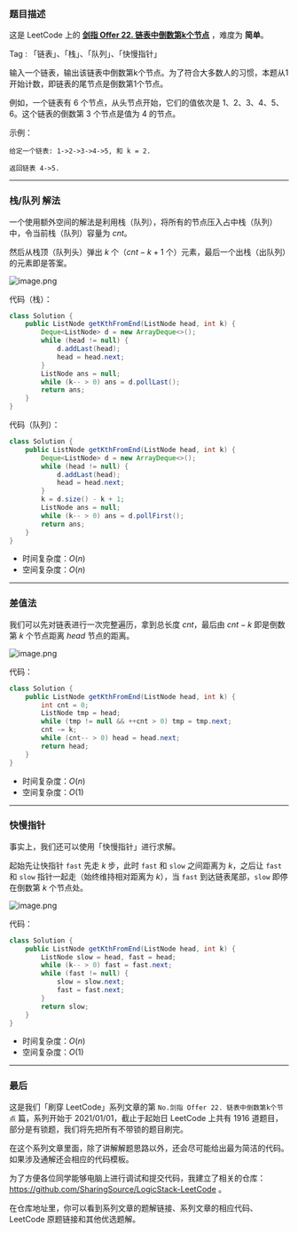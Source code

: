 ### 题目描述

这是 LeetCode 上的 **[剑指 Offer 22. 链表中倒数第k个节点](https://leetcode-cn.com/problems/lian-biao-zhong-dao-shu-di-kge-jie-dian-lcof/solution/gong-shui-san-xie-yi-ti-san-jie-zhan-dui-w3rz/)** ，难度为 **简单**。

Tag : 「链表」、「栈」、「队列」、「快慢指针」




输入一个链表，输出该链表中倒数第k个节点。为了符合大多数人的习惯，本题从1开始计数，即链表的尾节点是倒数第1个节点。

例如，一个链表有 6 个节点，从头节点开始，它们的值依次是 1、2、3、4、5、6。这个链表的倒数第 3 个节点是值为 4 的节点。

示例：
```
给定一个链表: 1->2->3->4->5, 和 k = 2.

返回链表 4->5.
```

---

### 栈/队列 解法

一个使用额外空间的解法是利用栈（队列），将所有的节点压入占中栈（队列）中，令当前栈（队列）容量为 $cnt$。

然后从栈顶（队列头）弹出 $k$ 个（$cnt - k + 1$ 个）元素，最后一个出栈（出队列）的元素即是答案。

![image.png](https://pic.leetcode-cn.com/1630544371-cFgLAj-image.png)

代码（栈）：
```Java
class Solution {
    public ListNode getKthFromEnd(ListNode head, int k) {
        Deque<ListNode> d = new ArrayDeque<>();
        while (head != null) {
            d.addLast(head);
            head = head.next;
        }
        ListNode ans = null;
        while (k-- > 0) ans = d.pollLast();
        return ans;
    }
}
```
代码（队列）：
```Java
class Solution {
    public ListNode getKthFromEnd(ListNode head, int k) {
        Deque<ListNode> d = new ArrayDeque<>();
        while (head != null) {
            d.addLast(head);
            head = head.next;
        }
        k = d.size() - k + 1;
        ListNode ans = null;
        while (k-- > 0) ans = d.pollFirst();
        return ans;
    }
}
```
* 时间复杂度：$O(n)$
* 空间复杂度：$O(n)$

---

### 差值法

我们可以先对链表进行一次完整遍历，拿到总长度 $cnt$，最后由 $cnt - k$ 即是倒数第 $k$ 个节点距离 $head$ 节点的距离。

![image.png](https://pic.leetcode-cn.com/1630543998-jOEXKC-image.png)

代码：
```Java
class Solution {
    public ListNode getKthFromEnd(ListNode head, int k) {
        int cnt = 0;
        ListNode tmp = head;
        while (tmp != null && ++cnt > 0) tmp = tmp.next;
        cnt -= k;
        while (cnt-- > 0) head = head.next;
        return head; 
    }
}
```
* 时间复杂度：$O(n)$
* 空间复杂度：$O(1)$

---

### 快慢指针

事实上，我们还可以使用「快慢指针」进行求解。

起始先让快指针 `fast` 先走 $k$ 步，此时 `fast` 和 `slow` 之间距离为 $k$，之后让 `fast` 和 `slow` 指针一起走（始终维持相对距离为 $k$），当 `fast` 到达链表尾部，`slow` 即停在倒数第 $k$ 个节点处。

![image.png](https://pic.leetcode-cn.com/1630544021-KRXyeD-image.png)

代码：
```Java
class Solution {
    public ListNode getKthFromEnd(ListNode head, int k) {
        ListNode slow = head, fast = head;
        while (k-- > 0) fast = fast.next;
        while (fast != null) {
            slow = slow.next;
            fast = fast.next;
        }
        return slow;
    }
}
```
* 时间复杂度：$O(n)$
* 空间复杂度：$O(1)$

---

### 最后

这是我们「刷穿 LeetCode」系列文章的第 `No.剑指 Offer 22. 链表中倒数第k个节点` 篇，系列开始于 2021/01/01，截止于起始日 LeetCode 上共有 1916 道题目，部分是有锁题，我们将先把所有不带锁的题目刷完。

在这个系列文章里面，除了讲解解题思路以外，还会尽可能给出最为简洁的代码。如果涉及通解还会相应的代码模板。

为了方便各位同学能够电脑上进行调试和提交代码，我建立了相关的仓库：https://github.com/SharingSource/LogicStack-LeetCode 。

在仓库地址里，你可以看到系列文章的题解链接、系列文章的相应代码、LeetCode 原题链接和其他优选题解。

